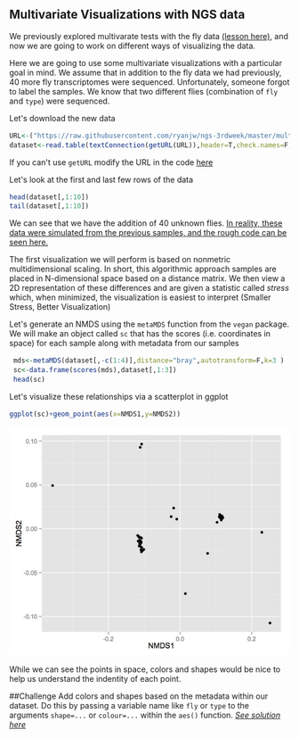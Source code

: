 ## Multivariate Visualizations with NGS data

We previously explored multivarate tests with the fly data [(lesson here)](https://github.com/ryanjw/ngs-3rdweek/blob/master/multivariate-tests/tests.md), and now we are going to work on different ways of visualizing the data. 

Here we are going to use some multivariate visualizations with a particular goal in mind.  We assume that in addition to the fly data we had previously, 40 more fly transcriptomes were sequenced.  Unfortunately, someone forgot to label the samples.  We know that two different flies (combination of `fly` and `type`) were sequenced.  

Let's download the new data
```R
URL<-("https://raw.githubusercontent.com/ryanjw/ngs-3rdweek/master/multivariate-viz/fly_data_with_unknowns.txt")
dataset<-read.table(textConnection(getURL(URL)),header=T,check.names=F,sep="\t")
```
If you can't use `getURL` modify the URL in the code [here](https://github.com/ryanjw/ngs-3rdweek/blob/master/multivariate-tests/alternative-download.md)

Let's look at the first and last few rows of the data

```R
head(dataset[,1:10])
tail(dataset[,1:10])
```

We can see that we have the addition of 40 unknown flies.  [In reality, these data were simulated from the previous samples, and the rough code can be seen here.](https://github.com/ryanjw/ngs-3rdweek/blob/master/multivariate-viz/data-sim.md)

The first visualization we will perform is based on nonmetric multidimensional scaling.  In short, this algorithmic approach samples are placed in N-dimensional space based on a distance matrix.  We then view a 2D representation of these differences and are given a statistic called *stress* which, when minimized, the visualization is easiest to interpret (Smaller Stress, Better Visualization)

Let's generate an NMDS using the `metaMDS` function from the `vegan` package.  We will make an object called `sc` that has the scores (i.e. coordinates in space) for each sample along with metadata from our samples
```R
 mds<-metaMDS(dataset[,-c(1:4)],distance="bray",autotransform=F,k=3 )
 sc<-data.frame(scores(mds),dataset[,1:3])
 head(sc)
 ```

 Let's visualize these relationships via a scatterplot in ggplot
 ```R
 ggplot(sc)+geom_point(aes(x=NMDS1,y=NMDS2))
 ```
 ![alt text](https://raw.githubusercontent.com/ryanjw/ngs-3rdweek/master/multivariate-viz/plain-nmds.jpg)

 While we can see the points in space, colors and shapes would be nice to help us understand the indentity of each point.

 ##Challenge
 Add colors and shapes based on the metadata within our dataset.  Do this by passing a variable name like `fly` or `type` to the arguments `shape=...` or `colour=...` within the `aes()` function. [*See solution here*](https://github.com/ryanjw/ngs-3rdweek/blob/master/multivariate-viz/nmds-soln.md)   